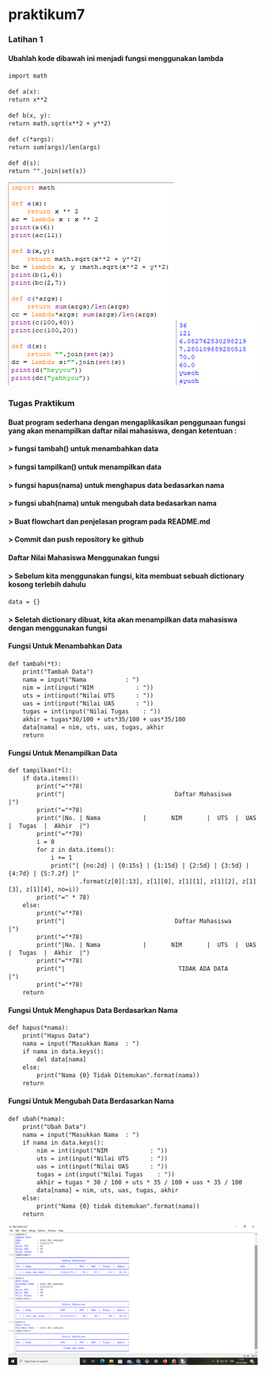 # praktikum7

### Latihan 1

#### Ubahlah kode dibawah ini menjadi fungsi menggunakan lambda
```
import math

def a(x):
return x**2

def b(x, y):
return math.sqrt(x**2 + y**2)

def c(*args):
return sum(args)/len(args)

def d(s):
return "".join(set(s))
```
![gambar1](gambar/ay1.png)
![gambar1](gambar/ay2.png)

### Tugas Praktikum
#### Buat program sederhana dengan mengaplikasikan penggunaan fungsi yang akan menampilkan daftar nilai mahasiswa, dengan ketentuan :
#### >  fungsi tambah() untuk menambahkan data
#### >  fungsi tampilkan() untuk menampilkan data
#### >  fungsi hapus(nama) untuk menghapus data bedasarkan nama
#### >  fungsi ubah(nama) untuk mengubah data bedasarkan nama
#### >  Buat flowchart dan penjelasan program pada README.md
#### >  Commit dan push repository ke github
#### Daftar Nilai Mahasiswa Menggunakan fungsi
#### > Sebelum kita menggunakan fungsi, kita membuat sebuah dictionary kosong terlebih dahulu
```
data = {}
```
#### > Seletah dictionary dibuat, kita akan menampilkan data mahasiswa dengan menggunakan fungsi
#### Fungsi Untuk Menambahkan Data
```
def tambah(*t):
    print("Tambah Data")
    nama = input("Nama           : ")
    nim = int(input("NIM            : "))
    uts = int(input("Nilai UTS      : "))
    uas = int(input("Nilai UAS      : "))
    tugas = int(input("Nilai Tugas    : "))
    akhir = tugas*30/100 + uts*35/100 + uas*35/100
    data[nama] = nim, uts, uas, tugas, akhir
    return
```
#### Fungsi Untuk Menampilkan Data
```
def tampilkan(*l):
    if data.items():
        print("="*78)
        print("|                               Daftar Mahasiswa                             |")
        print("="*78)
        print("|No. | Nama            |       NIM       |  UTS  |  UAS  |  Tugas  |  Akhir  |")
        print("="*78)
        i = 0
        for z in data.items():
            i += 1
            print("| {no:2d} | {0:15s} | {1:15d} | {2:5d} | {3:5d} | {4:7d} | {5:7.2f} |"
                    .format(z[0][:13], z[1][0], z[1][1], z[1][2], z[1][3], z[1][4], no=i))
        print("=" * 78)
    else:
        print("="*78)
        print("|                               Daftar Mahasiswa                             |")
        print("="*78)
        print("|No. | Nama            |       NIM       |  UTS  |  UAS  |  Tugas  |  Akhir  |")
        print("="*78)
        print("|                                TIDAK ADA DATA                              |")
        print("="*78)
    return
```
#### Fungsi Untuk Menghapus Data Berdasarkan Nama
```
def hapus(*nama):
    print("Hapus Data")
    nama = input("Masukkan Nama  : ")
    if nama in data.keys():
        del data[nama]
    else:
        print("Nama {0} Tidak Ditemukan".format(nama))
    return
```
#### Fungsi Untuk Mengubah Data Berdasarkan Nama
```
def ubah(*nama):
    print("Ubah Data")
    nama = input("Masukkan Nama  : ")
    if nama in data.keys():
        nim = int(input("NIM            : "))
        uts = int(input("Nilai UTS      : "))
        uas = int(input("Nilai UAS      : "))
        tugas = int(input("Nilai Tugas    : "))
        akhir = tugas * 30 / 100 + uts * 35 / 100 + uas * 35 / 100
        data[nama] = nim, uts, uas, tugas, akhir
    else:
        print("Nama {0} tidak ditemukan".format(nama))
    return
```
![gambar1](gambar/ay3.png)
